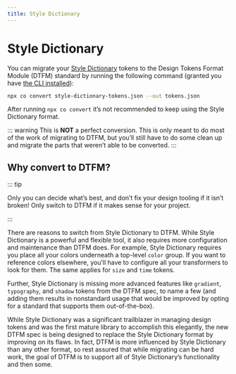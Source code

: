 ```yaml
---
title: Style Dictionary
---
```


# Style Dictionary

You can migrate your [Style Dictionary](https://amzn.github.io/style-dictionary) tokens to the Design Tokens Format Module (DTFM) standard by running the following command (granted you have [the CLI installed](/guides/cli)):

```bash
npx co convert style-dictionary-tokens.json --out tokens.json
```

After running `npx co convert` it’s not recommended to keep using the Style Dictionary format.

::: warning
This is **NOT** a perfect conversion. This is only meant to do most of the work of migrating to DTFM, but you’ll still have to do some clean up and migrate the parts that weren’t able to be converted.
:::

## Why convert to DTFM?

::: tip

Only you can decide what’s best, and don’t fix your design tooling if it isn’t broken! Only switch to DTFM if it makes sense for your project.

:::

There are reasons to switch from Style Dictionary to DTFM. While Style Dictionary is a powerful and flexible tool, it also requires more configuration and maintenance than DTFM does. For example, Style Dictionary requires you place all your colors underneath a top-level `color` group. If you want to reference colors elsewhere, you’ll have to configure all your transformers to look for them. The same applies for `size` and `time` tokens.

Further, Style Dictionary is missing more advanced features like `gradient`, `typography`, and `shadow` tokens from the DTFM spec, to name a few (and adding them results in nonstandard usage that would be improved by opting for a standard that supports them out-of-the-box).

While Style Dictionary was a significant trailblazer in managing design tokens and was the first mature library to accomplish this elegantly, the new DTFM spec is being designed to replace the Style Dictionary format by improving on its flaws. In fact, DTFM is more influenced by Style Dictionary than any other format, so rest assured that while migrating can be hard work, the goal of DTFM is to support all of Style Dictionary’s functionality and then some.
